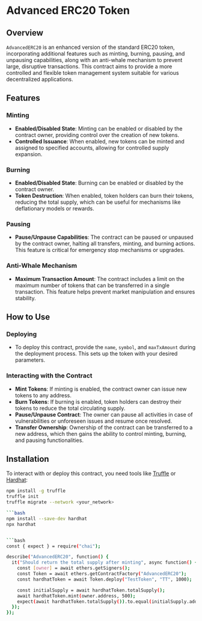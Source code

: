 # Advanced ERC20 Token

## Overview
`AdvancedERC20` is an enhanced version of the standard ERC20 token, incorporating additional features such as minting, burning, pausing, and unpausing capabilities, along with an anti-whale mechanism to prevent large, disruptive transactions. This contract aims to provide a more controlled and flexible token management system suitable for various decentralized applications.

## Features

### Minting
- **Enabled/Disabled State**: Minting can be enabled or disabled by the contract owner, providing control over the creation of new tokens.
- **Controlled Issuance**: When enabled, new tokens can be minted and assigned to specified accounts, allowing for controlled supply expansion.

### Burning
- **Enabled/Disabled State**: Burning can be enabled or disabled by the contract owner.
- **Token Destruction**: When enabled, token holders can burn their tokens, reducing the total supply, which can be useful for mechanisms like deflationary models or rewards.

### Pausing
- **Pause/Unpause Capabilities**: The contract can be paused or unpaused by the contract owner, halting all transfers, minting, and burning actions. This feature is critical for emergency stop mechanisms or upgrades.

### Anti-Whale Mechanism
- **Maximum Transaction Amount**: The contract includes a limit on the maximum number of tokens that can be transferred in a single transaction. This feature helps prevent market manipulation and ensures stability.

## How to Use

### Deploying
- To deploy this contract, provide the `name`, `symbol`, and `maxTxAmount` during the deployment process. This sets up the token with your desired parameters.

### Interacting with the Contract
- **Mint Tokens**: If minting is enabled, the contract owner can issue new tokens to any address.
- **Burn Tokens**: If burning is enabled, token holders can destroy their tokens to reduce the total circulating supply.
- **Pause/Unpause Contract**: The owner can pause all activities in case of vulnerabilities or unforeseen issues and resume once resolved.
- **Transfer Ownership**: Ownership of the contract can be transferred to a new address, which then gains the ability to control minting, burning, and pausing functionalities.

## Installation

To interact with or deploy this contract, you need tools like [Truffle](https://www.trufflesuite.com/) or [Hardhat](https://hardhat.org/):

```bash
npm install -g truffle
truffle init
truffle migrate --network <your_network>

```bash
npm install --save-dev hardhat
npx hardhat


```bash
const { expect } = require("chai");

describe("AdvancedERC20", function() {
  it("Should return the total supply after minting", async function() {
    const [owner] = await ethers.getSigners();
    const Token = await ethers.getContractFactory("AdvancedERC20");
    const hardhatToken = await Token.deploy("TestToken", "TT", 1000);

    const initialSupply = await hardhatToken.totalSupply();
    await hardhatToken.mint(owner.address, 500);
    expect(await hardhatToken.totalSupply()).to.equal(initialSupply.add(500));
  });
});


